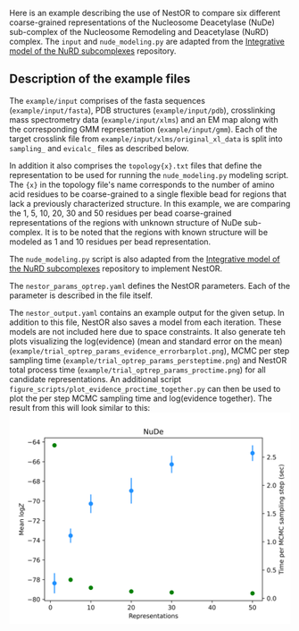 Here is an example describing the use of NestOR to compare six different coarse-grained representations of the Nucleosome Deacetylase (NuDe) sub-complex of the Nucleosome Remodeling and Deacetylase (NuRD) complex. The `input` and `nude_modeling.py` are adapted from the [Integrative model of the NuRD subcomplexes](https://github.com/isblab/nurd) repository.

## Description of the example files
The `example/input` comprises of the fasta sequences (`example/input/fasta`), PDB structures (`example/input/pdb`), crosslinking mass spectrometry data (`example/input/xlms`) and an EM map along with the corresponding GMM representation (`example/input/gmm`). Each of the target crosslink file from `example/input/xlms/original_xl_data` is split into `sampling_` and `evicalc_` files as described below.

In addition it also comprises the `topology{x}.txt` files that define the representation to be used for running the `nude_modeling.py` modeling script. The `{x}` in the topology file's name corresponds to the number of amino acid residues to be coarse-grained to a single flexible bead for regions that lack a previously characterized structure. In this example, we are comparing the 1, 5, 10, 20, 30 and 50 residues per bead coarse-grained representations of the regions with unknown structure of NuDe sub-complex. It is to be noted that the regions with known structure will be modeled as 1 and 10 residues per bead representation.

The `nude_modeling.py` script is also adapted from the [Integrative model of the NuRD subcomplexes](https://github.com/isblab/nurd) repository to implement NestOR.

The `nestor_params_optrep.yaml` defines the NestOR parameters. Each of the parameter is described in the file itself. 

The `nestor_output.yaml` contains an example output for the given setup. In addition to this file, NestOR also saves a model from each iteration. These models are not included here due to space constraints. It also generate teh plots visualizing the log(evidence) (mean and standard error on the mean) (`example/trial_optrep_params_evidence_errorbarplot.png`), MCMC per step sampling time (`example/trial_optrep_params_persteptime.png`) and NestOR total process time (`example/trial_optrep_params_proctime.png`) for all candidate representations. An additional script `figure_scripts/plot_evidence_proctime_together.py` can then be used to plot the per step MCMC sampling time and log(evidence together). The result from this will look similar to this: ![sterr_evi_and_proctime.png](https://github.com/isblab/nestor/blob/main/example/sterr_evi_and_proctime.png)

